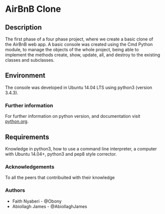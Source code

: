 # AirBnB Clone

## Description
The first phase of a four phase project, where we create a basic clone of the AirBnB web app. A basic console was created using the Cmd Python module, to manage the objects of the whole project, being able to implement the methods create, show, update, all, and destroy to the existing classes and subclasses.

## Environment
The console was developed in Ubuntu 14.04 LTS using python3 (version 3.4.3).

### Further information
For further information on python version, and documentation visit [python.org](https://www.python.org/).

## Requirements
Knowledge in python3, how to use a command line interpreter, a computer with Ubuntu 14.04+, python3 and pep8 style corrector.

### Acknowledgements
To all the peers that contribuited with their knowledge

### Authors
* Faith Nyaberi  - @Obony
* Abiollagh James - @AbiollaghJames
